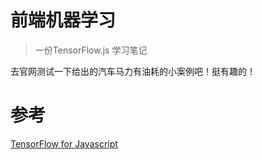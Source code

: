 # 前端机器学习
> 一份TensorFlow.js 学习笔记

去官网测试一下给出的汽车马力有油耗的小案例吧！挺有趣的！

# 参考
[TensorFlow for Javascript](https://tensorflow.google.cn/js/tutorials)